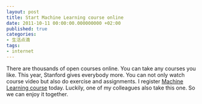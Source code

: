 ```yaml
---
layout: post
title: Start Machine Learning course online
date: 2011-10-11 00:00:00.000000000 +02:00
published: true
categories:
- 生活点滴
tags:
- internet
---
```


There are thousands of open courses online. You can take any courses you like. This year, Stanford gives everybody more. You can not only watch course video but also do exercise and assignments. I register [Machine Learning course](http://www.ml-class.org/ "ml-class") today. Luckily, one of my colleagues also take this one. So we can enjoy it together.
